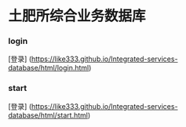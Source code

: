 # 土肥所综合业务数据库
### login
[登录] (https://like333.github.io/Integrated-services-database/html/login.html)
### start
[登录] (https://like333.github.io/Integrated-services-database/html/start.html)

